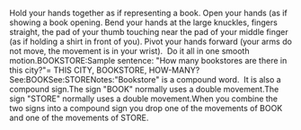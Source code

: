 Hold your hands together as if representing a book. Open your hands 
(as if showing a book opening. Bend your hands at the large 
knuckles, fingers straight, the pad of your thumb touching near the 
pad of your middle finger (as if holding a shirt in front of you). 
Pivot your hands forward (your arms do not move, the movement is in 
your wrist).  Do it all in one smooth motion.BOOKSTORE:Sample sentence:
"How many bookstores are there in this city?"= THIS CITY, BOOKSTORE, HOW-MANY?See:BOOKSee:STORENotes:"Bookstore" is a compound word.  It is also a compound sign.The sign "BOOK" normally uses a double movement.The sign "STORE" normally uses a double movement.When you combine the two signs into a compound sign you drop one 
of the movements of BOOK and one of the movements of STORE.